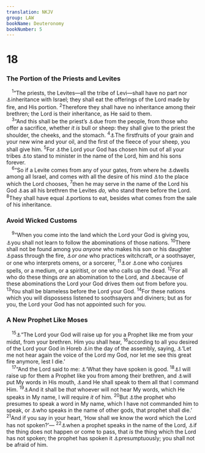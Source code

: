 ```yaml
---
translation: NKJV
group: LAW
bookName: Deuteronomy 
bookNumber: 5
---
```


<div class="title"><h1>18</h1><h3>The Portion of the Priests and Levites</h3></div>
<span class="verse phu_18_1"> <sup>1</sup>“The priests, the Levites—all the tribe of Levi—shall have no part nor <a data-toggle="tooltip" data-placement="bottom" title="Deut. 10:9; 1 Cor. 9:13">⚓</a>inheritance with Israel; they shall eat the offerings of the Lord made by fire, and His portion. </span>
<span class="verse phu_18_2"><sup>2</sup>Therefore they shall have no inheritance among their brethren; the Lord is their inheritance, as He said to them.<br/></span>
<span class="verse phu_18_3"> <sup>3</sup>“And this shall be the priest’s <a data-toggle="tooltip" data-placement="bottom" title="Lev. 7:32–34; Num. 18:11, 12; 1 Sam. 2:13–16, 29">⚓</a>due from the people, from those who offer a sacrifice, whether <i>it</i> <i>is</i> bull or sheep: they shall give to the priest the shoulder, the cheeks, and the stomach. </span>
<span class="verse phu_18_4"><sup>4</sup><a data-toggle="tooltip" data-placement="bottom" title="Ex. 22:29">⚓</a>The firstfruits of your grain and your new wine and your oil, and the first of the fleece of your sheep, you shall give him. </span>
<span class="verse phu_18_5"><sup>5</sup>For <a data-toggle="tooltip" data-placement="bottom" title="Ex. 28:1">⚓</a>the Lord your God has chosen him out of all your tribes <a data-toggle="tooltip" data-placement="bottom" title="Deut. 10:8">⚓</a>to stand to minister in the name of the Lord, him and his sons forever.<br/></span>
<span class="verse phu_18_6"> <sup>6</sup>“So if a Levite comes from any of your gates, from where he <a data-toggle="tooltip" data-placement="bottom" title="Num. 35:2">⚓</a>dwells among all Israel, and comes with all the desire of his mind <a data-toggle="tooltip" data-placement="bottom" title="Deut. 12:5; 14:23">⚓</a>to the place which the Lord chooses, </span>
<span class="verse phu_18_7"><sup>7</sup>then he may serve in the name of the Lord his God <a data-toggle="tooltip" data-placement="bottom" title="Num. 1:50; 2 Chr. 31:2">⚓</a>as all his brethren the Levites <i>do,</i> who stand there before the Lord. </span>
<span class="verse phu_18_8"><sup>8</sup>They shall have equal <a data-toggle="tooltip" data-placement="bottom" title="Lev. 27:30–33; Num. 18:21–24; 2 Chr. 31:4; Neh. 12:44">⚓</a>portions to eat, besides what comes from the sale of his inheritance.<br/></span>
<div class="title"><h3>Avoid Wicked Customs</h3></div>
<span class="verse phu_18_9"> <sup>9</sup>“When you come into the land which the Lord your God is giving you, <a data-toggle="tooltip" data-placement="bottom" title="Lev. 18:26, 27, 30; Deut. 12:29, 30; 20:16–18">⚓</a>you shall not learn to follow the abominations of those nations. </span>
<span class="verse phu_18_10"><sup>10</sup>There shall not be found among you <i>anyone</i> who makes his son or his daughter <a data-toggle="tooltip" data-placement="bottom" title="Lev. 18:21; Deut. 12:31">⚓</a>pass through the fire, <a data-toggle="tooltip" data-placement="bottom" title="Ex. 22:18; Lev. 19:26, 31; 20:6, 27; Is. 8:19">⚓</a><i>or</i> <i>one</i> who practices witchcraft, <i>or</i> a soothsayer, or one who interprets omens, or a sorcerer, </span>
<span class="verse phu_18_11"><sup>11</sup><a data-toggle="tooltip" data-placement="bottom" title="Lev. 20:27">⚓</a>or <a data-toggle="tooltip" data-placement="bottom" title="1 Sam. 28:7">⚓</a>one who conjures spells, or a medium, or a spiritist, or one who calls up the dead. </span>
<span class="verse phu_18_12"><sup>12</sup>For all who do these things <i>are</i> an abomination to the Lord, and <a data-toggle="tooltip" data-placement="bottom" title="Lev. 18:24; Deut. 9:4">⚓</a>because of these abominations the Lord your God drives them out from before you. </span>
<span class="verse phu_18_13"><sup>13</sup>You shall be blameless before the Lord your God. </span>
<span class="verse phu_18_14"><sup>14</sup>For these nations which you will dispossess listened to soothsayers and diviners; but as for you, the Lord your God has not appointed such for you.<br/></span>
<div class="title"><h3>A New Prophet Like Moses</h3></div>
<span class="verse phu_18_15"> <sup>15</sup><a data-toggle="tooltip" data-placement="bottom" title="Matt. 21:11; Luke 1:76; 2:25–34; 7:16; 24:19; Acts 3:22">⚓</a>“The Lord your God will raise up for you a Prophet like me from your midst, from your brethren. Him you shall hear, </span>
<span class="verse phu_18_16"><sup>16</sup>according to all you desired of the Lord your God in Horeb <a data-toggle="tooltip" data-placement="bottom" title="Deut. 5:23–27">⚓</a>in the day of the assembly, saying, <a data-toggle="tooltip" data-placement="bottom" title="Ex. 20:18, 19; Heb. 12:19">⚓</a>‘Let me not hear again the voice of the Lord my God, nor let me see this great fire anymore, lest I die.’<br/></span>
<span class="verse phu_18_17"> <sup>17</sup>“And the Lord said to me: <a data-toggle="tooltip" data-placement="bottom" title="Deut. 5:28">⚓</a>‘What they have spoken is good. </span>
<span class="verse phu_18_18"><sup>18</sup><a data-toggle="tooltip" data-placement="bottom" title="Deut. 34:10; John 1:45; Acts 3:22">⚓</a>I will raise up for them a Prophet like you from among their brethren, and <a data-toggle="tooltip" data-placement="bottom" title="Num. 23:5; Is. 49:2; 51:16; John 17:8">⚓</a>will put My words in His mouth, <a data-toggle="tooltip" data-placement="bottom" title="(John 4:25; 8:28)">⚓</a>and He shall speak to them all that I command Him. </span>
<span class="verse phu_18_19"><sup>19</sup><a data-toggle="tooltip" data-placement="bottom" title="Acts 3:23; (Heb. 12:25)">⚓</a>And it shall be <i>that</i> whoever will not hear My words, which He speaks in My name, I will require <i>it</i> of him. </span>
<span class="verse phu_18_20"><sup>20</sup>But <a data-toggle="tooltip" data-placement="bottom" title="Deut. 13:5; Jer. 14:14, 15; Zech. 13:2–5">⚓</a>the prophet who presumes to speak a word in My name, which I have not commanded him to speak, or <a data-toggle="tooltip" data-placement="bottom" title="Deut. 13:1–3; Jer. 2:8">⚓</a>who speaks in the name of other gods, that prophet shall die.’ </span>
<span class="verse phu_18_21"><sup>21</sup>And if you say in your heart, ‘How shall we know the word which the Lord has not spoken?’— </span>
<span class="verse phu_18_22"><sup>22</sup><a data-toggle="tooltip" data-placement="bottom" title="Jer. 28:9">⚓</a>when a prophet speaks in the name of the Lord, <a data-toggle="tooltip" data-placement="bottom" title="Deut. 13:2">⚓</a>if the thing does not happen or come to pass, that <i>is</i> the thing which the Lord has not spoken; the prophet has spoken it <a data-toggle="tooltip" data-placement="bottom" title="Deut. 18:20">⚓</a>presumptuously; you shall not be afraid of him.<br/></span>
